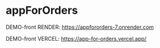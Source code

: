 # appForOrders

DEMO-front RENDER: https://appfororders-7.onrender.com

DEMO-front VERCEL: https://app-for-orders.vercel.app/